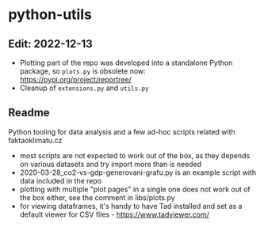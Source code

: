 # python-utils

## Edit: 2022-12-13
- Plotting part of the repo was developed into a standalone Python package, so `plots.py` is obsolete now: https://pypi.org/project/reportree/
- Cleanup of `extensions.py` and `utils.py`

## Readme

Python tooling for data analysis and a few ad-hoc scripts related with faktaoklimatu.cz
- most scripts are not expected to work out of the box, as they depends on various datasets and try import more than is needed
- 2020-03-28_co2-vs-gdp-generovani-grafu.py is an example script with data included in the repo
- plotting with multiple "plot pages" in a single one does not work out of the box either, see the comment in libs/plots.py
- for viewing dataframes, it's handy to have Tad installed and set as a default viewer for CSV files - https://www.tadviewer.com/

